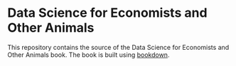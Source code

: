 # Data Science for Economists and Other Animals

<!-- badges: start -->
<!-- badges: end -->

This repository contains the source of the Data Science for Economists and Other
Animals book. The book is built using 
[bookdown](https://github.com/rstudio/bookdown).
